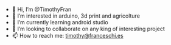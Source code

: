 - 👋 Hi, I’m @TimothyFran
- 👀 I’m interested in arduino, 3d print and agricolture
- 🌱 I’m currently learning android studio
- 💞️ I’m looking to collaborate on any king of interesting project
- 📫 How to reach me: timothy@franceschi.es
